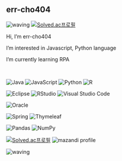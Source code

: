 ## err-cho404 <a id="Error">
![waving](https://capsule-render.vercel.app/api?type=waving&height=300&text=Error404&fontColor=ffffff&fontAlignY=40&color=0:d0e5e3,100:005e5b&section=header&desc=How%20to%20Find%20Me?&descSize=15)
[![Solved.ac프로필](http://mazassumnida.wtf/api/mini/generate_badge?boj=err-cho404)](https://solved.ac/err-cho404)




<p align=left>Hi, I’m err-cho404</p>
<p align=left>I’m interested in Javascript, Python language</p>
<p align=left>I’m currently learning RPA</p>
<br>


<!---
err-cho404/err-cho404 is a ✨ special ✨ repository because its `README.md` (this file) appears on your GitHub profile.
You can click the Preview link to take a look at your changes.
--->



<!--- ### Main Languages --->
![Java](https://img.shields.io/badge/java-%23ED8B00.svg?style=for-the-badge&logo=openjdk&logoColor=white)
![JavaScript](https://img.shields.io/badge/javascript-%23323330.svg?style=for-the-badge&logo=javascript&logoColor=%23F7DF1E)
![Python](https://img.shields.io/badge/python-3670A0?style=for-the-badge&logo=python&logoColor=ffdd54)
![R](https://img.shields.io/badge/r-%23276DC3.svg?style=for-the-badge&logo=r&logoColor=white)


<!--- ### IDEs/Editors --->
![Eclipse](https://img.shields.io/badge/Eclipse-FE7A16.svg?style=for-the-badge&logo=Eclipse&logoColor=white)
![RStudio](https://img.shields.io/badge/RStudio-4285F4?style=for-the-badge&logo=rstudio&logoColor=white)
![Visual Studio Code](https://img.shields.io/badge/Visual%20Studio%20Code-0078d7.svg?style=for-the-badge&logo=visual-studio-code&logoColor=white)


<!--- ### Databases --->
<!--- ### ![MySQL](https://img.shields.io/badge/mysql-4479A1.svg?style=for-the-badge&logo=mysql&logoColor=white) --->
![Oracle](https://img.shields.io/badge/Oracle-F80000?style=for-the-badge&logo=oracle&logoColor=white)

<!--- ### Frameworks, Platforms and Libraries --->
![Spring](https://img.shields.io/badge/spring-%236DB33F.svg?style=for-the-badge&logo=spring&logoColor=white)
![Thymeleaf](https://img.shields.io/badge/Thymeleaf-%23005C0F.svg?style=for-the-badge&logo=Thymeleaf&logoColor=white)


<!--- ### ML/DL --->
![Pandas](https://img.shields.io/badge/pandas-%23150458.svg?style=for-the-badge&logo=pandas&logoColor=white)
![NumPy](https://img.shields.io/badge/numpy-%23013243.svg?style=for-the-badge&logo=numpy&logoColor=white)



<!--- ### 프로필 --->
[![Solved.ac프로필](http://mazassumnida.wtf/api/v2/generate_badge?boj=err-cho404)](https://solved.ac/err-cho404) ![mazandi profile](http://mazandi.herokuapp.com/api?handle=err-cho404&theme=cold)


![waving](https://capsule-render.vercel.app/api?type=waving&height=180&text=Don't%20forget%20me&fontSize=20&fontColor=ffffff&fontAlign=90&fontAlignY=90&color=0:d0e5e3,100:005e5b&section=footer)
